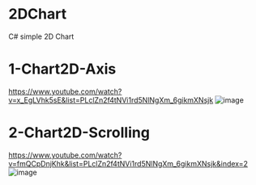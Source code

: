# 2DChart
 C# simple 2D Chart

# 1-Chart2D-Axis

https://www.youtube.com/watch?v=x_EgLVhk5sE&list=PLclZn2f4tNVi1rd5NlNgXm_6gikmXNsjk
![image](https://github.com/tltrus/2DChart/assets/77125487/da9df86b-2403-47eb-931a-716d3db35d89)


# 2-Chart2D-Scrolling

https://www.youtube.com/watch?v=fmQCpDnjKhk&list=PLclZn2f4tNVi1rd5NlNgXm_6gikmXNsjk&index=2
![image](https://github.com/tltrus/2DChart/assets/77125487/adf25f9e-b4a9-4840-8b12-ca0cb820f6ff)
